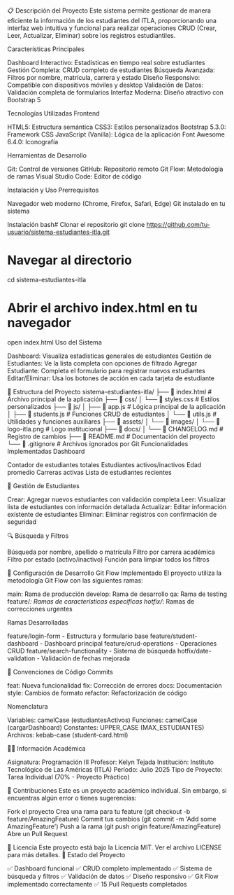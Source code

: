 📋 Descripción del Proyecto
Este sistema permite gestionar de manera eficiente la información de los estudiantes del ITLA, proporcionando una interfaz web intuitiva y funcional para realizar operaciones CRUD (Crear, Leer, Actualizar, Eliminar) sobre los registros estudiantiles.


Características Principales

Dashboard Interactivo: Estadísticas en tiempo real sobre estudiantes
Gestión Completa: CRUD completo de estudiantes
Búsqueda Avanzada: Filtros por nombre, matrícula, carrera y estado
Diseño Responsivo: Compatible con dispositivos móviles y desktop
Validación de Datos: Validación completa de formularios
Interfaz Moderna: Diseño atractivo con Bootstrap 5

Tecnologías Utilizadas
Frontend

HTML5: Estructura semántica
CSS3: Estilos personalizados
Bootstrap 5.3.0: Framework CSS
JavaScript (Vanilla): Lógica de la aplicación
Font Awesome 6.4.0: Iconografía

Herramientas de Desarrollo

Git: Control de versiones
GitHub: Repositorio remoto
Git Flow: Metodología de ramas
Visual Studio Code: Editor de código

Instalación y Uso
Prerrequisitos

Navegador web moderno (Chrome, Firefox, Safari, Edge)
Git instalado en tu sistema

Instalación
bash# Clonar el repositorio
git clone https://github.com/tu-usuario/sistema-estudiantes-itla.git

# Navegar al directorio
cd sistema-estudiantes-itla

# Abrir el archivo index.html en tu navegador
open index.html
Uso del Sistema

Dashboard: Visualiza estadísticas generales de estudiantes
Gestión de Estudiantes: Ve la lista completa con opciones de filtrado
Agregar Estudiante: Completa el formulario para registrar nuevos estudiantes
Editar/Eliminar: Usa los botones de acción en cada tarjeta de estudiante

📁 Estructura del Proyecto
sistema-estudiantes-itla/
├── 📄 index.html              # Archivo principal de la aplicación
├── 📁 css/
│   └── 📄 styles.css          # Estilos personalizados
├── 📁 js/
│   ├── 📄 app.js              # Lógica principal de la aplicación
│   ├── 📄 students.js         # Funciones CRUD de estudiantes
│   └── 📄 utils.js            # Utilidades y funciones auxiliares
├── 📁 assets/
│   └── 📁 images/
│       └── 📄 logo-itla.png   # Logo institucional
├── 📁 docs/
│   └── 📄 CHANGELOG.md        # Registro de cambios
├── 📄 README.md               # Documentación del proyecto
└── 📄 .gitignore              # Archivos ignorados por Git
Funcionalidades Implementadas
Dashboard

Contador de estudiantes totales
Estudiantes activos/inactivos
Edad promedio
Carreras activas
Lista de estudiantes recientes

👤 Gestión de Estudiantes

Crear: Agregar nuevos estudiantes con validación completa
Leer: Visualizar lista de estudiantes con información detallada
Actualizar: Editar información existente de estudiantes
Eliminar: Eliminar registros con confirmación de seguridad

🔍 Búsqueda y Filtros

Búsqueda por nombre, apellido o matrícula
Filtro por carrera académica
Filtro por estado (activo/inactivo)
Función para limpiar todos los filtros

🔧 Configuración de Desarrollo
Git Flow Implementado
El proyecto utiliza la metodología Git Flow con las siguientes ramas:

main: Rama de producción
develop: Rama de desarrollo
qa: Rama de testing
feature/*: Ramas de características específicas
hotfix/*: Ramas de correcciones urgentes

Ramas Desarrolladas

feature/login-form - Estructura y formulario base
feature/student-dashboard - Dashboard principal
feature/crud-operations - Operaciones CRUD
feature/search-functionality - Sistema de búsqueda
hotfix/date-validation - Validación de fechas mejorada

📝 Convenciones de Código
Commits

feat: Nueva funcionalidad
fix: Corrección de errores
docs: Documentación
style: Cambios de formato
refactor: Refactorización de código

Nomenclatura

Variables: camelCase (estudiantesActivos)
Funciones: camelCase (cargarDashboard)
Constantes: UPPER_CASE (MAX_ESTUDIANTES)
Archivos: kebab-case (student-card.html)

👨‍💻 Información Académica

Asignatura: Programación III
Profesor: Kelyn Tejada
Institución: Instituto Tecnológico de Las Américas (ITLA)
Período: Julio 2025
Tipo de Proyecto: Tarea Individual (70% - Proyecto Práctico)

🤝 Contribuciones
Este es un proyecto académico individual. Sin embargo, si encuentras algún error o tienes sugerencias:

Fork el proyecto
Crea una rama para tu feature (git checkout -b feature/AmazingFeature)
Commit tus cambios (git commit -m 'Add some AmazingFeature')
Push a la rama (git push origin feature/AmazingFeature)
Abre un Pull Request

📄 Licencia
Este proyecto está bajo la Licencia MIT. Ver el archivo LICENSE para más detalles.
🎯 Estado del Proyecto

✅ Dashboard funcional
✅ CRUD completo implementado
✅ Sistema de búsqueda y filtros
✅ Validación de datos
✅ Diseño responsivo
✅ Git Flow implementado correctamente
✅ 15 Pull Requests completados